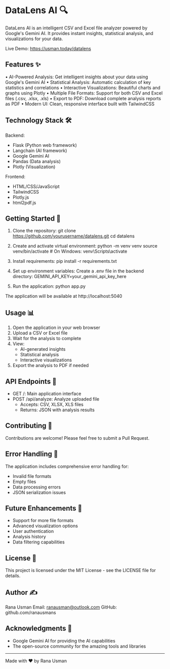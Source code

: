 DataLens AI 🔍
=============

DataLens AI is an intelligent CSV and Excel file analyzer powered by Google's Gemini AI. It provides instant insights, statistical analysis, and visualizations for your data.

Live Demo: https://usman.today/datalens

Features ✨
----------
• AI-Powered Analysis: Get intelligent insights about your data using Google's Gemini AI
• Statistical Analysis: Automatic calculation of key statistics and correlations
• Interactive Visualizations: Beautiful charts and graphs using Plotly
• Multiple File Formats: Support for both CSV and Excel files (.csv, .xlsx, .xls)
• Export to PDF: Download complete analysis reports as PDF
• Modern UI: Clean, responsive interface built with TailwindCSS

Technology Stack 🛠️
-----------------
Backend:
- Flask (Python web framework)
- Langchain (AI framework)
- Google Gemini AI
- Pandas (Data analysis)
- Plotly (Visualization)

Frontend:
- HTML/CSS/JavaScript
- TailwindCSS
- Plotly.js
- html2pdf.js

Getting Started 🚀
----------------
1. Clone the repository:
   git clone https://github.com/yourusername/datalens.git
   cd datalens

2. Create and activate virtual environment:
   python -m venv venv
   source venv/bin/activate  # On Windows: venv\Scripts\activate

3. Install requirements:
   pip install -r requirements.txt

4. Set up environment variables:
   Create a .env file in the backend directory:
   GEMINI_API_KEY=your_gemini_api_key_here

5. Run the application:
   python app.py

The application will be available at http://localhost:5040

Usage 📊
-------
1. Open the application in your web browser
2. Upload a CSV or Excel file
3. Wait for the analysis to complete
4. View:
   - AI-generated insights
   - Statistical analysis
   - Interactive visualizations
5. Export the analysis to PDF if needed

API Endpoints 🔌
--------------
- GET /: Main application interface
- POST /api/analyze: Analyze uploaded file
  - Accepts: CSV, XLSX, XLS files
  - Returns: JSON with analysis results

Contributing 🤝
-------------
Contributions are welcome! Please feel free to submit a Pull Request.

Error Handling 🔧
---------------
The application includes comprehensive error handling for:
- Invalid file formats
- Empty files
- Data processing errors
- JSON serialization issues

Future Enhancements 🎯
--------------------
- Support for more file formats
- Advanced visualization options
- User authentication
- Analysis history
- Data filtering capabilities

License 📝
---------
This project is licensed under the MIT License - see the LICENSE file for details.

Author ✍️
--------
Rana Usman
Email: ranausman@outlook.com
GitHub: github.com/ranausmans

Acknowledgments 🙏
----------------
- Google Gemini AI for providing the AI capabilities
- The open-source community for the amazing tools and libraries

-------------------
Made with ❤️ by Rana Usman 
